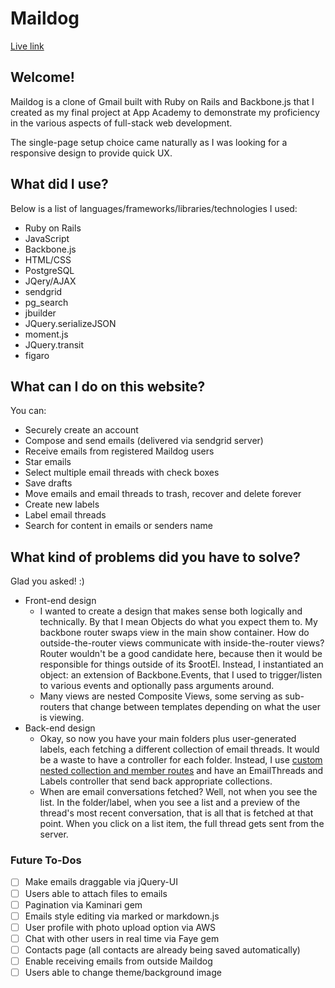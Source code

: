 # Maildog

[Live link][live]

[live]: www.maildog.xyz/

## Welcome!

Maildog is a clone of Gmail built with Ruby on Rails and Backbone.js that I created
as my final project at App Academy to demonstrate my proficiency in the various aspects
of full-stack web development.

The single-page setup choice came naturally as I was looking for a responsive design to
provide quick UX.

## What did I use?

Below is a list of languages/frameworks/libraries/technologies I used:

* Ruby on Rails
* JavaScript
* Backbone.js
* HTML/CSS
* PostgreSQL
* JQery/AJAX
* sendgrid
* pg_search
* jbuilder
* JQuery.serializeJSON
* moment.js
* JQuery.transit
* figaro

## What can I do on this website?

You can:

* Securely create an account
* Compose and send emails (delivered via sendgrid server)
* Receive emails from registered Maildog users
* Star emails
* Select multiple email threads with check boxes
* Save drafts
* Move emails and email threads to trash, recover and delete forever
* Create new labels
* Label email threads
* Search for content in emails or senders name

## What kind of problems did you have to solve?

Glad you asked! :)

* Front-end design
  * I wanted to create a design that makes sense both logically and technically.
    By that I mean Objects do what you expect them to. My backbone router swaps view in the
    main show container. How do outside-the-router views communicate with inside-the-router views?
    Router wouldn't be a good candidate here, because then it would be responsible for things outside of its $rootEl.
    Instead, I instantiated an object: an extension of Backbone.Events, that I used to trigger/listen to various events and optionally pass arguments around.
  * Many views are nested Composite Views, some serving as sub-routers that change between
    templates depending on what the user is viewing.
* Back-end design
  * Okay, so now you have your main folders plus user-generated labels, each fetching a
    different collection of email threads. It would be a waste to have a controller for each folder. Instead, I use
    [custom nested collection and member routes][routes]
    and have an EmailThreads and Labels controller that send back appropriate collections.
  * When are email conversations fetched?
    Well, not when you see the list. In the folder/label, when you see a list and a preview of
    the thread's most recent conversation, that is all that is fetched at that point. When you click on a list item, the full thread gets sent from the server.

### Future To-Dos
- [ ] Make emails draggable via jQuery-UI
- [ ] Users able to attach files to emails
- [ ] Pagination via Kaminari gem
- [ ] Emails style editing via marked or markdown.js
- [ ] User profile with photo upload option via AWS
- [ ] Chat with other users in real time via Faye gem
- [ ] Contacts page (all contacts are already being saved automatically)
- [ ] Enable receiving emails from outside Maildog
- [ ] Users able to change theme/background image

[routes]: ./config/routes.rb

